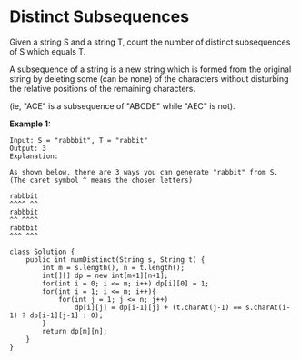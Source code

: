 # Distinct Subsequences

Given a string S and a string T, count the number of distinct subsequences of S which equals T.

A subsequence of a string is a new string which is formed from the original string by deleting some (can be none) of the characters without disturbing the relative positions of the remaining characters.

(ie, "ACE" is a subsequence of "ABCDE" while "AEC" is not).

**Example 1:**
```
Input: S = "rabbbit", T = "rabbit"
Output: 3
Explanation:

As shown below, there are 3 ways you can generate "rabbit" from S.
(The caret symbol ^ means the chosen letters)

rabbbit
^^^^ ^^
rabbbit
^^ ^^^^
rabbbit
^^^ ^^^
```

```
class Solution {
    public int numDistinct(String s, String t) {
        int m = s.length(), n = t.length();
        int[][] dp = new int[m+1][n+1];
        for(int i = 0; i <= m; i++) dp[i][0] = 1;
        for(int i = 1; i <= m; i++){
            for(int j = 1; j <= n; j++)
                dp[i][j] = dp[i-1][j] + (t.charAt(j-1) == s.charAt(i-1) ? dp[i-1][j-1] : 0);
        }
        return dp[m][n];
    }
}
```
